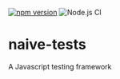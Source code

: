 [![npm version](https://badge.fury.io/js/naive-tests.svg)](https://badge.fury.io/js/naive-tests)
![Node.js CI](https://github.com/oikumo/naive-tests/workflows/Node.js%20CI/badge.svg)

# naive-tests
A Javascript testing framework

